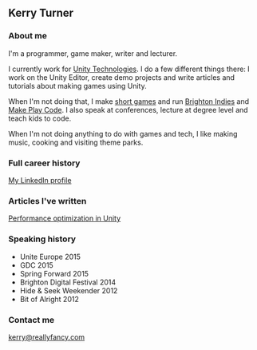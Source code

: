 ## Kerry Turner

### About me

I'm a programmer, game maker, writer and lecturer.

I currently work for [Unity Technologies](http://unity3d.com/). I do a few different things there: I work on the Unity Editor, create demo projects and write articles and tutorials about making games using Unity.

When I'm not doing that, I make [short games](https://reallyfancy.itch.io/) and run [Brighton Indies](https://twitter.com/brightonindies) and [Make Play Code](https://twitter.com/makeplaycode). I also speak at conferences, lecture at degree level and teach kids to code.

When I'm not doing anything to do with games and tech, I like making music, cooking and visiting theme parks.

### Full career history

[My LinkedIn profile](https://www.linkedin.com/in/kerryturner)

### Articles I've written

[Performance optimization in Unity](https://unity3d.com/learn/tutorials/performance-optimization)

### Speaking history

* Unite Europe 2015
* GDC 2015
* Spring Forward 2015
* Brighton Digital Festival 2014
* Hide & Seek Weekender 2012
* Bit of Alright 2012

### Contact me

[kerry@reallyfancy.com](mailto:kerry@reallyfancy.com)
